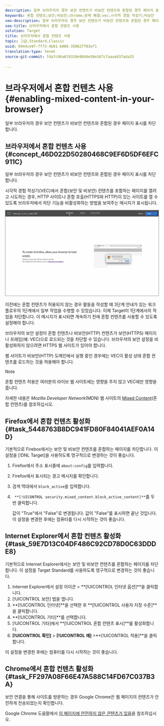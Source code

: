 ```yaml
---
description: 일부 브라우저의 경우 보안 컨텐츠가 비보안 컨텐츠와 혼합된 경우 페이지 표시를 차단합니다.
keywords: 혼합 컨텐츠;보안;비보안;chrome;문제 해결;vec;시각적 경험 작성기;비보안
seo-description: 일부 브라우저의 경우 보안 컨텐츠가 비보안 컨텐츠와 혼합된 경우 페이지 표시를 차단합니다.
seo-title: 브라우저에서 혼합 컨텐츠 사용
solution: Target
title: 브라우저에서 혼합 컨텐츠 사용
topic: 고급,Standard,Classic
uuid: 6944ce97-ff73-4b61-b006-35862ff83ef1
translation-type: tm+mt
source-git-commit: fda7c96a67d310e9b94e50e167cfaaaa937ada35

---
```



# 브라우저에서 혼합 컨텐츠 사용{#enabling-mixed-content-in-your-browser}

일부 브라우저의 경우 보안 컨텐츠가 비보안 컨텐츠와 혼합된 경우 페이지 표시를 차단합니다.

## 브라우저에서 혼합 컨텐츠 사용 {#concept_46D022D50280468C9EF6D5DF6EFC911C}

일부 브라우저의 경우 보안 컨텐츠가 비보안 컨텐츠와 혼합된 경우 페이지 표시를 차단합니다.

시각적 경험 작성기(VEC)에서 혼합(보안 및 비보안) 컨텐츠를 포함하는 페이지를 열려고 시도하는 경우, HTTP 사이트나 혼합 호출(HTTPS와 HTTP)이 있는 사이트를 열 수 있도록 브라우저에서 차단 기능을 비활성화하는 방법을 보여주는 메시지가 표시됩니다.

![](assets/mixed_content_warning.gif)

이전에는 혼합 컨텐츠가 허용되지 않는 경우 활동을 작성할 때 3단계 안내가 있는 워크플로우의 1단계에서 일부 작업을 수행할 수 있었습니다. 이제 Target이 1단계에서의 작업을 차단합니다. 이 메시지가 표시되면 계속하기 전에 혼합 컨텐츠를 사용할 수 있도록 설정해야 합니다.

브라우저의 보안 설정이 혼합 컨텐츠나 비보안(HTTP) 컨텐츠가 보안(HTTPS) 페이지나 프레임(예: VEC)으로 로드되는 것을 차단할 수 있습니다. 브라우저의 보안 설정을 비활성화하지 않으려면 HTTPS 웹 사이트가 있어야 합니다.

웹 사이트가 비보안(HTTP) 도메인에서 실행 중인 경우에는 VEC이 활성 상태 혼합 컨텐츠를 로드하는 것을 허용해야 합니다.

>[!NOTE]
>
>혼합 컨텐츠 허용은 여러분의 라이브 웹 사이트에는 영향을 주지 않고 VEC에만 영향을 줍니다.

자세한 내용은 *Mozilla Developer Network*(MDN) 웹 사이트의 [Mixed Content](https://developer.mozilla.org/en-US/docs/Web/Security/Mixed_content)(혼합 컨텐츠)를 참조하십시오.

## Firefox에서 혼합 컨텐츠 활성화 {#task_5448763B8DC941FD80F84041AEF0A14D}

기본적으로 Firebox에서는 보안 및 비보안 컨텐츠를 혼합하는 페이지를 차단합니다. 이 설정을 [!DNL Target]을 사용하도록 영구적으로 변경하는 것이 좋습니다.

<!-- 

target/t_mixed_content_firefox.xml

 -->

1. Firefox에서 주소 표시줄에 `about:config`를 입력합니다.
1.  Firefox에서 표시되는 경고 메시지를 확인합니다. 
1. 검색 막대에서 `block_active`을 입력합니다.
1. ` **[!UICONTROL security.mixed_content.block_active_content]**`를 두 번 클릭합니다.

   값이 &quot;True&quot;에서 &quot;False&quot;로 변경됩니다. 값이 &quot;False&quot;를 표시하면 끝난 것입니다.  이 설정을 변경한 후에는 컴퓨터를 다시 시작하는 것이 좋습니다.

## Internet Explorer에서 혼합 컨텐츠 활성화 {#task_59E7D13C04DF486C92CD78D0C63DDDE8}

기본적으로 Internet Explorer에서는 보안 및 비보안 컨텐츠를 혼합하는 페이지를 차단합니다. 이 설정을 Target Standard를 사용하도록 영구적으로 변경하는 것이 좋습니다.

<!-- 

target/t_mixed_content_ie.xml

 -->

1. Internet Explorer에서 설정 아이콘 &gt; **[!UICONTROL 인터넷 옵션]**을 클릭합니다.
1. [!UICONTROL 보안] 탭을 엽니다.
1. **[!UICONTROL 인터넷]**을 선택한 후 **[!UICONTROL 사용자 지정 수준]**을 클릭합니다.
1. **[!UICONTROL 기타]**를 선택합니다.
1. [!UICONTROL 기타]에서 **[!UICONTROL 혼합 컨텐츠 표시]**를 활성화합니다.
1. **[!UICONTROL 확인]** &gt; **[!UICONTROL 예]** &gt;**[!UICONTROL 적용]**을 클릭합니다.

이 설정을 변경한 후에는 컴퓨터를 다시 시작하는 것이 좋습니다.

## Chrome에서 혼합 컨텐츠 활성화 {#task_FF297A08F66E47A588C14FD67C037B3A}

보안 연결을 통해 사이트를 방문하는 경우 Google Chrome은 웹 페이지의 컨텐츠가 안전하게 전송되었는지 확인합니다.

<!-- 

target/t_mixed_content_chrome.xml

 -->

Google Chrome 도움말에서 [이 페이지에 안전하지 않은 콘텐츠가 있음](https://support.google.com/chrome/answer/1342714?hl=en)을 참조하십시오.
